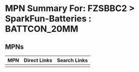 



# MPN Summary For: FZSBBC2 > SparkFun-Batteries : BATTCON_20MM

## MPNs
  

|MPN|Direct Links|Search Links|
| :--- | :--- | :--- |
||||
